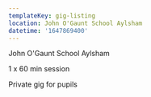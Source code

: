 ```yaml
---
templateKey: gig-listing
location: John O'Gaunt School Aylsham
datetime: '1647869400'
---
```

John O'Gaunt School Aylsham

1 x 60 min session 

Private gig for pupils